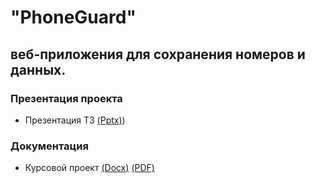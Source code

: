 # "PhoneGuard"

## веб-приложения для сохранения номеров и данных.

### Презентация проекта
- Презентация ТЗ [(Pptx)](https://github.com/Maryam289/PhoneGuard/blob/master/documents/presentation.pptx))
### Документация
- Курсовой проект [(Docx)](https://github.com/Maryam289/PhoneGuard/blob/master/documents/%D0%9A%D1%83%D1%80%D1%81%D0%BE%D0%B2%D0%BE%D0%B9%20%D0%BF%D1%80%D0%BE%D0%B5%D0%BA%D1%82.docx) [(PDF)](https://github.com/Maryam289/PhoneGuard/blob/master/documents/%D0%9A%D1%83%D1%80%D1%81%D0%BE%D0%B2%D0%BE%D0%B9%20%D0%BF%D1%80%D0%BE%D0%B5%D0%BA%D1%82.pdf)




